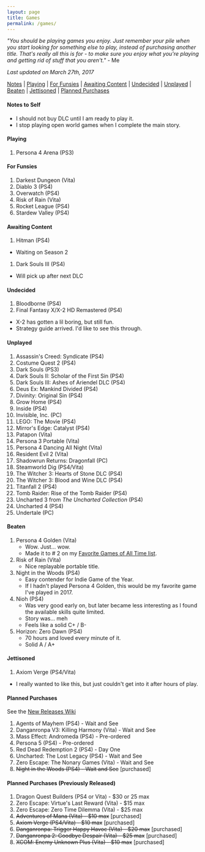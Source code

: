 ```yaml
---
layout: page
title: Games
permalink: /games/
---
```


_"You should be playing games you enjoy. Just remember your pile when you start
looking for something else to play, instead of purchasing another title. That's
really all this is for - to make sure you enjoy what you're playing and getting
rid of stuff that you aren't."_ - Me

*Last updated on March 27th, 2017*

[Notes][notes-to-self] |
[Playing][currently-playing] |
[For Funsies][for-fun] |
[Awaiting Content][awaiting-content] |
[Undecided][undecided] |
[Unplayed][unplayed] |
[Beaten][beaten] |
[Jettisoned][jettisoned] |
[Planned Purchases][planned-purchases]

<a name='notes-to-self'>

#### Notes to Self

+ I should not buy DLC until I am ready to play it.
+ I stop playing open world games when I complete the main story.

<a name='currently-playing'></a>

#### Playing

1. Persona 4 Arena (PS3)

<a name='for-fun'></a>

#### For Funsies 

1. Darkest Dungeon (Vita)
1. Diablo 3 (PS4)
1. Overwatch (PS4)
1. Risk of Rain (Vita)
1. Rocket League (PS4)
1. Stardew Valley (PS4)

<a name='awaiting-content'></a>

#### Awaiting Content

1. Hitman (PS4)
  - Waiting on Season 2
1. Dark Souls III (PS4)
  - Will pick up after next DLC

<a name='undecided'>

#### Undecided

1. Bloodborne (PS4)
1. Final Fantasy X/X-2 HD Remastered (PS4)
  - X-2 has gotten a lil boring, but still fun.
  - Strategy guide arrived. I'd like to see this through.

<a name='unplayed'></a>

#### Unplayed

1. Assassin's Creed: Syndicate (PS4)
1. Costume Quest 2 (PS4)
1. Dark Souls (PS3)
1. Dark Souls II: Scholar of the First Sin (PS4)
1. Dark Souls III: Ashes of Ariendel DLC (PS4)
1. Deus Ex: Mankind Divided (PS4)
1. Divinity: Original Sin (PS4)
1. Grow Home (PS4)
1. Inside (PS4)
1. Invisible, Inc. (PC)
1. LEGO: The Movie (PS4)
1. Mirror's Edge: Catalyst (PS4)
1. Patapon (Vita)
1. Persona 3 Portable (Vita)
1. Persona 4 Dancing All Night (Vita)
1. Resident Evil 2 (Vita)
1. Shadowrun Returns: Dragonfall (PC)
1. Steamworld Dig (PS4/Vita)
1. The Witcher 3: Hearts of Stone DLC (PS4)
1. The Witcher 3: Blood and Wine DLC (PS4)
1. Titanfall 2 (PS4)
1. Tomb Raider: Rise of the Tomb Raider (PS4)
1. Uncharted 3 from _The Uncharted Collection_ (PS4)
1. Uncharted 4 (PS4)
1. Undertale (PC)

<a name='beaten'></a>

#### Beaten

1. Persona 4 Golden (Vita)
   + Wow. Just... wow.
   + Made it to # 2 on my [Favorite Games of All Time list][p4g].
1. Risk of Rain (Vita)
   + Nice replayable portable title.
1. Night in the Woods (PS4)
   + Easy contender for Indie Game of the Year.
   + If I hadn't played Persona 4 Golden, this would be my
     favorite game I've played in 2017.
1. Nioh (PS4)
   + Was very good early on, but later became less interesting
     as I found the available skills quite limited.
   + Story was... meh
   + Feels like a solid C+ / B-
1. Horizon: Zero Dawn (PS4)
   + 70 hours and loved every minute of it.
   + Solid A / A+

<a name='jettisoned'></a>

#### Jettisoned

1. Axiom Verge (PS4/Vita)
  - I really wanted to like this, but just couldn't get into it
    after hours of play.

<a name='planned-purchases'></a>

#### Planned Purchases 

See the [New Releases Wiki][new-releases]

1. Agents of Mayhem (PS4) - Wait and See
1. Danganronpa V3: Killing Harmony (Vita) - Wait and See
1. Mass Effect: Andromeda (PS4) - Pre-ordered
1. Persona 5 (PS4) - Pre-ordered
1. Red Dead Redemption 2 (PS4) - Day One
1. Uncharted: The Lost Legacy (PS4) - Wait and See
1. Zero Escape: The Nonary Games (Vita) - Wait and See
1. ~~Night in the Woods (PS4) - Wait and See~~ [purchased]

#### Planned Purchases (Previously Released)

1. Dragon Quest Builders (PS4 or Vita) - $30 or 25 max
1. Zero Escape: Virtue's Last Reward (Vita) - $15 max
1. Zero Escape: Zero Time Dilemma (Vita) - $25 max
1. ~~Adventures of Mana (Vita) - $10 max~~ [purchased]
1. ~~Axiom Verge (PS4/Vita) - $10 max~~ [purchased]
1. ~~Danganronpa: Trigger Happy Havoc (Vita) - $20 max~~ [purchased]
1. ~~Danganronpa 2: Goodbye Despair (Vita) - $25 max~~ [purchased]
1. ~~XCOM: Enemy Unknown Plus (Vita) - $10 max~~ [purchased]


[new-releases]: https://en.wikipedia.org/wiki/2017_in_video_gaming#Game_releases
[notes-to-self]: #notes-to-self
[currently-playing]: #currently-playing
[awaiting-content]: #awaiting-content
[undecided]: #undecided
[unplayed]: #unplayed
[beaten]: #beaten
[jettisoned]: #jettisoned
[for-fun]: #for-fun
[planned-purchases]: #planned-purchases
[p4g]: /favorite-games/#persona-4

